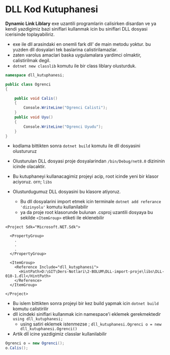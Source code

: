 # DLL Kod Kutuphanesi

**Dynamic Link Liblary** exe uzantili programlarin calisirken disardan ve ya kendi yazdigimiz bazi siniflari kullanmak icin bu siniflari DLL dosyasi icerisinde toplayabiliriz.

* exe ile dll arasindaki en onemli fark dll' de main metodu yoktur. bu yuzden dll dosyalari tek baslarina calistirilamazlar.
* zaten varolus amaclari baska uygulamalara yardimci olmaktir, calistirilmak degil.
* `dotnet new classlib` komutu ile bir class liblary olusturduk.

```C#
namespace dll_kutuphanesi;

public class Ogrenci
{

    public void Calis()
    {
        Console.WriteLine("Ogrenci Calisti");
    }
    public void Uyu()
    {
        Console.WriteLine("Ogrenci Uyudu");
    }
}
```

* kodlama bittikten sonra `dotnet build` komutu ile dll dosyasini olustururuz

* Olusturulan DLL dosyasi proje dosyalarindan `/bin/Debug/net8.0` dizininin icinde olacaktir.
* Bu kutuphaneyi kullanacagimiz projeyi acip, root icinde yeni bir klasor aciyoruz. orn; `libs`
* Olusturdugumuz DLL dosyasini bu klasore atiyoruz.
  * Bu dll dosyalarini import etmek icin terminale `dotnet add referance 'dizinyolu'` komutu kullanilabilir
  * ya da proje root klasorunde bulunan .csproj uzantili dosyaya bu sekilde `<ItemGroup>` etiketi ile eklenebilir

```csproj
<Project Sdk="Microsoft.NET.Sdk">

  <PropertyGroup>
    .
    .
    .
  </PropertyGroup>

  <ItemGroup>
    <Reference Include="dll_kutuphanesi">
      <HintPath>D:\GIT\Ders-Notlari\2-BOLUM\DLL-import-proje\libs\DLL-010-1.dll</HintPath>
    </Reference>
  </ItemGroup>

</Project>
  ```

* Bu islem bittikten sonra projeyi bir kez build yapmak icin `dotnet build` komutu calistirilir
* dll icindeki siniflari kullanmak icin namespace'i eklemek gerekmektedir
`using dll_kutuphanesi;`
  * using satiri eklemek istenmezse ;
  `dll_kutuphanesi.Ogrenci o = new dll_kutuphanesi.Ogrenci()`
* Artik dll icine yazdigimiz classlar kullanilabilir

```C#
Ogrenci o = new Ogrenci();
o.Calis();
```
